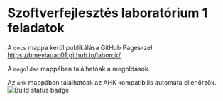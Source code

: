 # Szoftverfejlesztés laboratórium 1 feladatok

A `docs` mappa kerül publikálása GitHub Pages-zel: <https://bmeviauac01.github.io/laborok/>

A `megoldas` mappában találhatóak a megoldások.

Az `ahk` mappában találhatóak az AHK kompatibilis automata ellenőrzők. ![Build status badge](https://github.com/bmeviauac01/hazi-feladatok/workflows/Build%20Docker%20images%20for%20AHK/badge.svg)
